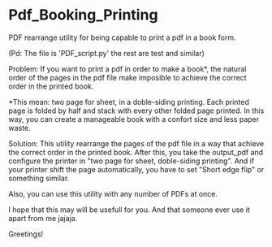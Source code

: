 # Pdf_Booking_Printing
PDF rearrange utility for being capable to print a pdf in a book form. 

(Pd: The file is 'PDF_script.py' the rest are test and similar)


Problem: If you want to print a pdf in order to make a book*, the natural order of the pages in the pdf file make imposible to achieve the correct order in the printed book.

*This mean: two page for sheet, in a doble-siding printing. Each printed page is folded by half and stack with every other folded  page printed. In this way, you can create a manageable book with a confort size and less paper waste.


Solution: This utility rearrange the pages of the pdf file in a way that achieve the correct order in the printed book. After this, you take the output_pdf and configure the printer in "two page for sheet, doble-siding printing". And if your printer shift the page automatically, you have to set "Short edge flip" or something similar. 

Also, you can use this utility with any number of PDFs at once.

I hope that this may will be usefull for you. And that someone ever use it apart from me jajaja. 

Greetings! 
